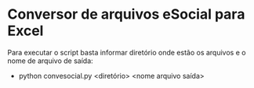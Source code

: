 # Conversor de arquivos eSocial para Excel

Para executar o script basta informar diretório onde estão os arquivos e o nome de arquivo de saída:
- python convesocial.py <diretório> <nome arquivo saída>